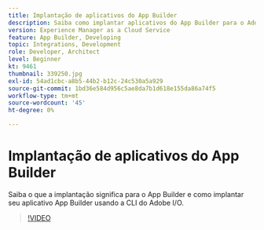 ```yaml
---
title: Implantação de aplicativos do App Builder
description: Saiba como implantar aplicativos do App Builder para o Adobe Experience Manager (AEM) as a Cloud Service.
version: Experience Manager as a Cloud Service
feature: App Builder, Developing
topic: Integrations, Development
role: Developer, Architect
level: Beginner
kt: 9461
thumbnail: 339250.jpg
exl-id: 54ad1cbc-a8b5-44b2-b12c-24c530a5a929
source-git-commit: 1bd36e584d956c5ae8da7b1d618e155da86a74f5
workflow-type: tm+mt
source-wordcount: '45'
ht-degree: 0%

---
```


# Implantação de aplicativos do App Builder

Saiba o que a implantação significa para o App Builder e como implantar seu aplicativo App Builder usando a CLI do Adobe I/O.

>[!VIDEO](https://video.tv.adobe.com/v/343295/?quality=12&learn=on&captions=por_br)
